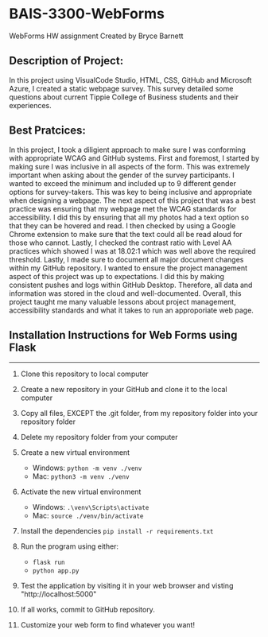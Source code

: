 # BAIS-3300-WebForms
WebForms HW assignment
Created by Bryce Barnett

## Description of Project:

In this project using VisualCode Studio, HTML, CSS, GitHub and Microsoft Azure, I created a static webpage survey. This survey detailed some questions about current Tippie College of Business students and their experiences. 

## Best Pratcices:
In this project, I took a diligient approach to make sure I was conforming with appropriate WCAG and GitHub systems. First and foremost, I started by making sure I was inclusive in all aspects of the form. This was extremely important when asking about the gender of the survey participants. I wanted to exceed the minimum and included up to 9 different gender options for survey-takers. This was key to being inclusive and appropriate when designing a webpage.
The next aspect of this project that was a best practice was ensuring that my webpage met the WCAG standards for accessibility. I did this by ensuring that all my photos had a text option so that they can be hovered and read. I then checked by using a Google Chrome extension to make sure that the text could all be read aloud for those who cannot. Lastly, I checked the contrast ratio with Level AA practices which showed I was at 18.02:1 which was well above the required threshold.
Lastly, I made sure to document all major document changes within my GitHub repository. I wanted to ensure the project management aspect of this project was up to expectations. I did this by making consistent pushes and logs within GitHub Desktop.  Therefore, all data and information was stored in the cloud and well-documented. 
Overall, this  project taught me many valuable lessons about project management, accessibility standards and what it takes to run an approporiate web page.


## Installation Instructions for Web Forms using Flask

---

1. Clone this repository to local computer

2. Create a new repository in your GitHub and clone it to the local computer

3. Copy all files, EXCEPT the .git folder, from my repository folder into your repository folder

4. Delete my repository folder from your computer

5. Create a new virtual environment

   - Windows: `python -m venv ./venv`
   - Mac: `python3 -m venv ./venv`

6. Activate the new virtual environment

   - Windows: `.\venv\Scripts\activate`
   - Mac: `source ./venv/bin/activate`

7. Install the dependencies `pip install -r requirements.txt`

8. Run the program using either:

   - `flask run`
   - `python app.py`

9. Test the application by visiting it in your web browser and visting "http://localhost:5000"

10. If all works, commit to GitHub repository.

11. Customize your web form to find whatever you want!
